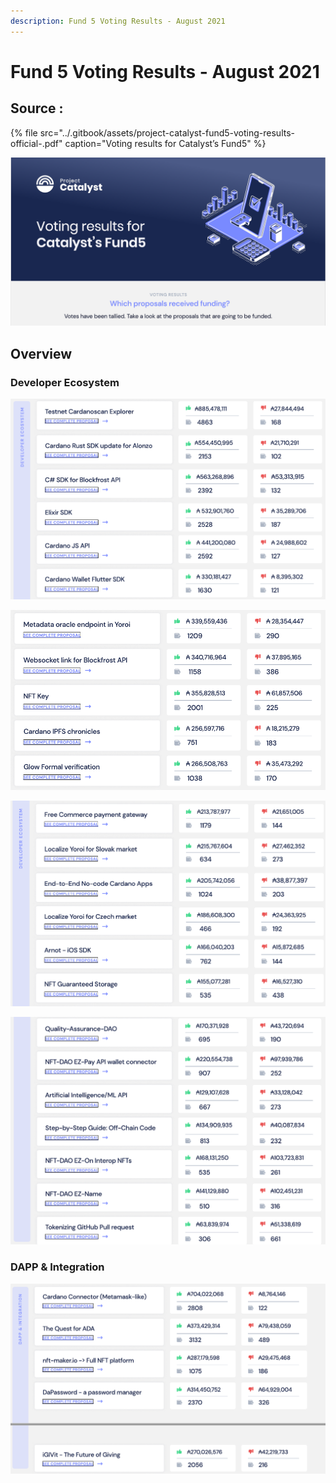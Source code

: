 ```yaml
---
description: Fund 5 Voting Results - August 2021
---
```


# Fund 5 Voting Results - August 2021

## Source :

{% file src="../.gitbook/assets/project-catalyst-fund5-voting-results-official-.pdf" caption="Voting results for Catalyst’s Fund5" %}

![Which proposals received funding ?](../.gitbook/assets/00.png)

## Overview

### Developer Ecosystem

![01 - Developer Ecosystem](../.gitbook/assets/01.png)

![02 - Developer Ecosystem](../.gitbook/assets/02.png)

![03 - Developer Ecosystem](../.gitbook/assets/03.png)

![04 - Developer Ecosystem](../.gitbook/assets/04.png)

### DAPP & Integration

![](../.gitbook/assets/05.png)










